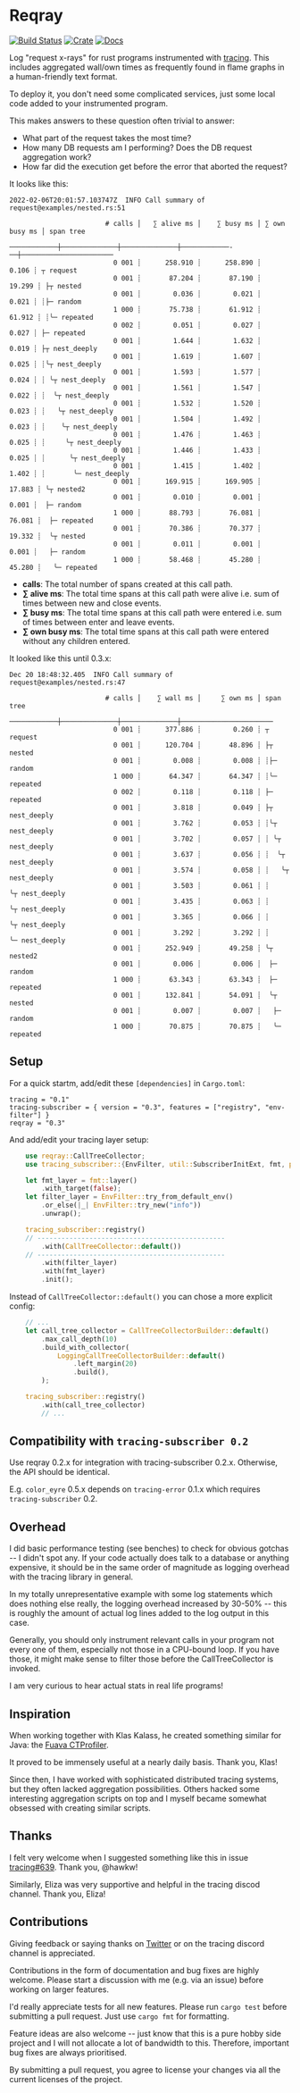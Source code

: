 # Reqray

[![Build Status](https://api.travis-ci.com/kolloch/reqray.svg?branch=main&status=started)](https://travis-ci.com/kolloch/reqray)
[![Crate](https://img.shields.io/crates/v/reqray.svg)](https://crates.io/crates/reqray)
[![Docs](https://docs.rs/reqray/badge.svg)](https://docs.rs/reqray)

Log "request x-rays" for rust programs instrumented with [tracing](https://github.com/tokio-rs/tracing). This
includes aggregated wall/own times as frequently found in flame graphs in a human-friendly text format.

To deploy it, you don't need some complicated services, just some local code added to your instrumented program.

This makes answers to these question often trivial to answer:

* What part of the request takes the most time?
* How many DB requests am I performing? Does the DB request aggregation work?
* How far did the execution get before the error that aborted the request?

It looks like this:

```
2022-02-06T20:01:57.103747Z  INFO Call summary of request@examples/nested.rs:51

                        # calls │   ∑ alive ms │    ∑ busy ms │ ∑ own busy ms │ span tree
                    ────────────┼──────────────┼──────────────┼────────────-──┼───────────────────────
                          0 001 ┊      258.910 ┊      258.890 ┊         0.106 ┊ ┬ request
                          0 001 ┊       87.204 ┊       87.190 ┊        19.299 ┊ ├┬ nested
                          0 001 ┊        0.036 ┊        0.021 ┊         0.021 ┊ ┊├─ random
                          1 000 ┊       75.738 ┊       61.912 ┊        61.912 ┊ ┊╰─ repeated
                          0 002 ┊        0.051 ┊        0.027 ┊         0.027 ┊ ├─ repeated
                          0 001 ┊        1.644 ┊        1.632 ┊         0.019 ┊ ├┬ nest_deeply
                          0 001 ┊        1.619 ┊        1.607 ┊         0.025 ┊ ┊╰┬ nest_deeply
                          0 001 ┊        1.593 ┊        1.577 ┊         0.024 ┊ ┊ ╰┬ nest_deeply
                          0 001 ┊        1.561 ┊        1.547 ┊         0.022 ┊ ┊  ╰┬ nest_deeply
                          0 001 ┊        1.532 ┊        1.520 ┊         0.023 ┊ ┊   ╰┬ nest_deeply
                          0 001 ┊        1.504 ┊        1.492 ┊         0.023 ┊ ┊    ╰┬ nest_deeply
                          0 001 ┊        1.476 ┊        1.463 ┊         0.025 ┊ ┊     ╰┬ nest_deeply
                          0 001 ┊        1.446 ┊        1.433 ┊         0.025 ┊ ┊      ╰┬ nest_deeply
                          0 001 ┊        1.415 ┊        1.402 ┊         1.402 ┊ ┊       ╰─ nest_deeply
                          0 001 ┊      169.915 ┊      169.905 ┊        17.883 ┊ ╰┬ nested2
                          0 001 ┊        0.010 ┊        0.001 ┊         0.001 ┊  ├─ random
                          1 000 ┊       88.793 ┊       76.081 ┊        76.081 ┊  ├─ repeated
                          0 001 ┊       70.386 ┊       70.377 ┊        19.332 ┊  ╰┬ nested
                          0 001 ┊        0.011 ┊        0.001 ┊         0.001 ┊   ├─ random
                          1 000 ┊       58.468 ┊       45.280 ┊        45.280 ┊   ╰─ repeated
```

* **calls**: The total number of spans created at this call path.
* **∑ alive ms**: The total time spans at this call path were alive i.e. sum of times between new and close events.
* **∑ busy ms**: The total time spans at this call path were entered i.e. sum of times between enter and leave events.
* **∑ own busy ms**: The total time spans at this call path were entered without any children entered.

It looked like this until 0.3.x:

```
Dec 20 18:48:32.405  INFO Call summary of request@examples/nested.rs:47

                        # calls │    ∑ wall ms │     ∑ own ms │ span tree
                    ────────────┼──────────────┼──────────────┼───────────────────────
                          0 001 ┊      377.886 ┊        0.260 ┊ ┬ request
                          0 001 ┊      120.704 ┊       48.896 ┊ ├┬ nested
                          0 001 ┊        0.008 ┊        0.008 ┊ ┊├─ random
                          1 000 ┊       64.347 ┊       64.347 ┊ ┊╰─ repeated
                          0 002 ┊        0.118 ┊        0.118 ┊ ├─ repeated
                          0 001 ┊        3.818 ┊        0.049 ┊ ├┬ nest_deeply
                          0 001 ┊        3.762 ┊        0.053 ┊ ┊╰┬ nest_deeply
                          0 001 ┊        3.702 ┊        0.057 ┊ ┊ ╰┬ nest_deeply
                          0 001 ┊        3.637 ┊        0.056 ┊ ┊  ╰┬ nest_deeply
                          0 001 ┊        3.574 ┊        0.058 ┊ ┊   ╰┬ nest_deeply
                          0 001 ┊        3.503 ┊        0.061 ┊ ┊    ╰┬ nest_deeply
                          0 001 ┊        3.435 ┊        0.063 ┊ ┊     ╰┬ nest_deeply
                          0 001 ┊        3.365 ┊        0.066 ┊ ┊      ╰┬ nest_deeply
                          0 001 ┊        3.292 ┊        3.292 ┊ ┊       ╰─ nest_deeply
                          0 001 ┊      252.949 ┊       49.258 ┊ ╰┬ nested2
                          0 001 ┊        0.006 ┊        0.006 ┊  ├─ random
                          1 000 ┊       63.343 ┊       63.343 ┊  ├─ repeated
                          0 001 ┊      132.841 ┊       54.091 ┊  ╰┬ nested
                          0 001 ┊        0.007 ┊        0.007 ┊   ├─ random
                          1 000 ┊       70.875 ┊       70.875 ┊   ╰─ repeated

```

## Setup

For a quick startm, add/edit these `[dependencies]` in `Cargo.toml`:

```
tracing = "0.1"
tracing-subscriber = { version = "0.3", features = ["registry", "env-filter"] }
reqray = "0.3"
```

And add/edit your tracing layer setup:

```rust
    use reqray::CallTreeCollector;
    use tracing_subscriber::{EnvFilter, util::SubscriberInitExt, fmt, prelude::*};

    let fmt_layer = fmt::layer()
        .with_target(false);
    let filter_layer = EnvFilter::try_from_default_env()
        .or_else(|_| EnvFilter::try_new("info"))
        .unwrap();

    tracing_subscriber::registry()
    // -----------------------------------------------
        .with(CallTreeCollector::default())
    // -----------------------------------------------
        .with(filter_layer)
        .with(fmt_layer)
        .init();
```

Instead of `CallTreeCollector::default()` you can chose a more explicit config:

```rust
    // ...
    let call_tree_collector = CallTreeCollectorBuilder::default()
        .max_call_depth(10)
        .build_with_collector(
            LoggingCallTreeCollectorBuilder::default()
                .left_margin(20)
                .build(),
        );

    tracing_subscriber::registry()
        .with(call_tree_collector)
        // ...
```

## Compatibility with `tracing-subscriber 0.2`

Use reqray 0.2.x for integration with tracing-subscriber 0.2.x. Otherwise, the API
should be identical.

E.g. `color_eyre` 0.5.x depends on `tracing-error` 0.1.x which requires `tracing-subscriber` 0.2. 

## Overhead

I did basic performance testing (see benches) to check for obvious gotchas
-- I didn't spot any. If your code actually does talk to a database
or anything expensive, it should be in the same order of magnitude as logging
overhead with the tracing library in general.

In my totally unrepresentative example with some log statements which does
nothing else really, the logging overhead increased by 30-50% -- this is roughly
the amount of actual log lines added to the log output in this case.

Generally, you should only instrument relevant calls in your program not every
one of them, especially not those in a CPU-bound loop. If you have those,
it might make sense to filter those before the CallTreeCollector is invoked.

I am very curious to hear actual stats in real life programs!

## Inspiration

When working together with Klas Kalass, he created something similar for Java:
the [Fuava CTProfiler](https://github.com/freiheit-com/fuava_ctprofiler).

It proved to be immensely useful at a nearly daily basis. Thank you, Klas!

Since then, I have worked with sophisticated distributed tracing systems,
but they often lacked aggregation possibilities. Others hacked some interesting
aggregation scripts on top and I myself became somewhat obsessed with creating
similar scripts.

## Thanks

I felt very welcome when I suggested something like this in issue
[tracing#639](https://github.com/tokio-rs/tracing/issues/639). Thank you, @hawkw!

Similarly, Eliza was very supportive and helpful in the tracing discod channel.
Thank you, Eliza!

## Contributions

Giving feedback or saying thanks on [Twitter](https://twitter.com/pkolloch) or
on the tracing discord channel is appreciated.

Contributions in the form of documentation and bug fixes are highly welcome.
Please start a discussion with me (e.g. via an issue) before working on larger
features.

I'd really appreciate tests for all new features. Please run `cargo test`
before submitting a pull request. Just use `cargo fmt` for formatting.

Feature ideas are also welcome -- just know that this is a pure hobby side
project and I will not allocate a lot of bandwidth to this. Therefore, important
bug fixes are always prioritised.

By submitting a pull request, you agree to license your changes via all the
current licenses of the project.
